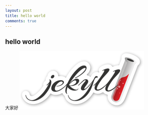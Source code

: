 ```yaml
---
layout: post
title: hello world
comments: true
---
```


## hello world
大家好
![Jekyll](/public/img/jekyll-sticker.png)
